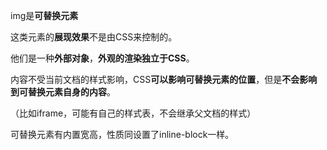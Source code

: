 img是**可替换元素**

这类元素的**展现效果**不是由CSS来控制的。

他们是一种**外部对象**，**外观的渲染独立于CSS**。

内容不受当前文档的样式影响，CSS**可以影响可替换元素的位置**，但是**不会影响到可替换元素自身的内容**。

（比如iframe，可能有自己的样式表，不会继承父文档的样式）

可替换元素有内置宽高，性质同设置了inline-block一样。

